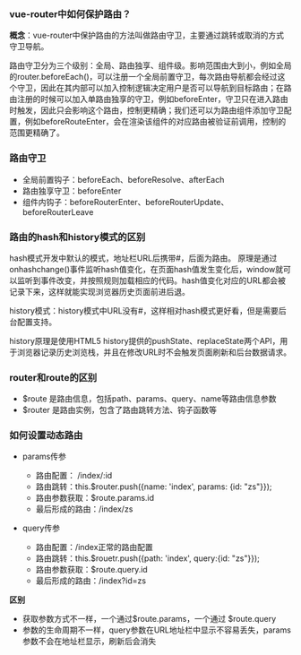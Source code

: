 ### vue-router中如何保护路由？
**概念**：vue-router中保护路由的方法叫做路由守卫，主要通过跳转或取消的方式守卫导航。

路由守卫分为三个级别：全局、路由独享、组件级。影响范围由大到小，例如全局的router.beforeEach()，可以注册一个全局前置守卫，每次路由导航都会经过这个守卫，因此在其内部可以加入控制逻辑决定用户是否可以导航到目标路由；在路由注册的时候可以加入单路由独享的守卫，例如beforeEnter，守卫只在进入路由时触发，因此只会影响这个路由，控制更精确；我们还可以为路由组件添加守卫配置，例如beforeRouteEnter，会在渲染该组件的对应路由被验证前调用，控制的范围更精确了。


### 路由守卫
- 全局前置钩子：beforeEach、beforeResolve、afterEach
- 路由独享守卫：beforeEnter
- 组件内钩子：beforeRouterEnter、beforeRouterUpdate、beforeRouterLeave

### 路由的hash和history模式的区别
hash模式开发中默认的模式，地址栏URL后携带#，后面为路由。
原理是通过onhashchange()事件监听hash值变化，在页面hash值发生变化后，window就可以监听到事件改变，并按照规则加载相应的代码。hash值变化对应的URL都会被记录下来，这样就能实现浏览器历史页面前进后退。

history模式：history模式中URL没有#，这样相对hash模式更好看，但是需要后台配置支持。

history原理是使用HTML5 history提供的pushState、replaceState两个API，用于浏览器记录历史浏览栈，并且在修改URL时不会触发页面刷新和后台数据请求。

### router和route的区别
- $route 是路由信息，包括path、params、query、name等路由信息参数
- $router 是路由实例，包含了路由跳转方法、钩子函数等

### 如何设置动态路由

- params传参

  - 路由配置： /index/:id
  - 路由跳转：this.$router.push({name: 'index', params: {id: "zs"}});
  - 路由参数获取：$route.params.id
  - 最后形成的路由：/index/zs

- query传参

  - 路由配置：/index正常的路由配置
  - 路由跳转：this.$rouetr.push({path: 'index', query:{id: "zs"}});
  - 路由参数获取：$route.query.id
  - 最后形成的路由：/index?id=zs

**区别**

- 获取参数方式不一样，一个通过$route.params，一个通过 $route.query
- 参数的生命周期不一样，query参数在URL地址栏中显示不容易丢失，params参数不会在地址栏显示，刷新后会消失